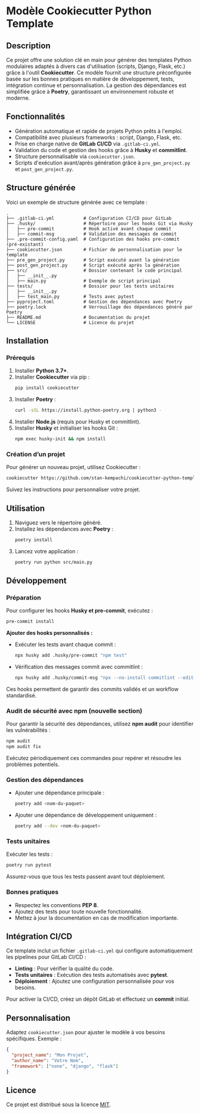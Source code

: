 # Modèle Cookiecutter Python Template

## Description
Ce projet offre une solution clé en main pour générer des templates Python modulaires adaptés à divers cas d'utilisation (scripts, Django, Flask, etc.) grâce à l'outil **Cookiecutter**. Ce modèle fournit une structure préconfigurée basée sur les bonnes pratiques en matière de développement, tests, intégration continue et personnalisation. La gestion des dépendances est simplifiée grâce à **Poetry**, garantissant un environnement robuste et moderne.

## Fonctionnalités
- Génération automatique et rapide de projets Python prêts à l'emploi.
- Compatibilité avec plusieurs frameworks : script, Django, Flask, etc.
- Prise en charge native de **GitLab CI/CD** via `.gitlab-ci.yml`.
- Validation du code et gestion des hooks grâce à **Husky** et **commitlint**.
- Structure personnalisable via `cookiecutter.json`.
- Scripts d'exécution avant/après génération grâce à `pre_gen_project.py` et `post_gen_project.py`.

## Structure générée
Voici un exemple de structure générée avec ce template :

```text
.
├── .gitlab-ci.yml           # Configuration CI/CD pour GitLab
├── .husky/                  # Répertoire pour les hooks Git via Husky
│   ├── pre-commit           # Hook activé avant chaque commit
│   ├── commit-msg           # Validation des messages de commit
├── .pre-commit-config.yaml  # Configuration des hooks pre-commit (pré-existant)
├── cookiecutter.json        # Fichier de personnalisation pour le template
├── pre_gen_project.py       # Script exécuté avant la génération
├── post_gen_project.py      # Script exécuté après la génération
├── src/                     # Dossier contenant le code principal
│   ├── __init__.py
│   ├── main.py              # Exemple de script principal
├── tests/                   # Dossier pour les tests unitaires
│   ├── __init__.py
│   ├── test_main.py         # Tests avec pytest
├── pyproject.toml           # Gestion des dépendances avec Poetry
├── poetry.lock              # Verrouillage des dépendances généré par Poetry
├── README.md                # Documentation du projet
└── LICENSE                  # Licence du projet
```

## Installation

### Prérequis
1. Installer **Python 3.7+**.
2. Installer **Cookiecutter** via pip :
   ```bash
   pip install cookiecutter
   ```
3. Installer **Poetry** :
   ```bash
   curl -sSL https://install.python-poetry.org | python3 -
   ```
4. Installer **Node.js** (requis pour Husky et commitlint).
5. Installer **Husky** et initialiser les hooks Git :
   ```bash
   npm exec husky-init && npm install
   ```

### Création d’un projet
Pour générer un nouveau projet, utilisez Cookiecutter :
```bash
cookiecutter https://github.com/stan-kempachi/cookiecutter-python-template.git
```
Suivez les instructions pour personnaliser votre projet.

## Utilisation
1. Naviguez vers le répertoire généré.
2. Installez les dépendances avec **Poetry** :
   ```bash
   poetry install
   ```
3. Lancez votre application :
   ```bash
   poetry run python src/main.py
   ```

## Développement

### Préparation
Pour configurer les hooks **Husky et pre-commit**, exécutez :
```bash
pre-commit install
```

**Ajouter des hooks personnalisés :**
- Exécuter les tests avant chaque commit :
   ```bash
   npx husky add .husky/pre-commit "npm test"
   ```
- Vérification des messages commit avec commitlint :
   ```bash
   npx husky add .husky/commit-msg "npx --no-install commitlint --edit $1"
   ```

Ces hooks permettent de garantir des commits validés et un workflow standardisé.

### Audit de sécurité avec npm (nouvelle section)
Pour garantir la sécurité des dépendances, utilisez **npm audit** pour identifier les vulnérabilités :
```bash
npm audit
npm audit fix
```
Exécutez périodiquement ces commandes pour repérer et résoudre les problèmes potentiels.

### Gestion des dépendances
- Ajouter une dépendance principale :
   ```bash
   poetry add <nom-du-paquet>
   ```
- Ajouter une dépendance de développement uniquement :
   ```bash
   poetry add --dev <nom-du-paquet>
   ```

### Tests unitaires
Exécuter les tests :
```bash
poetry run pytest
```
Assurez-vous que tous les tests passent avant tout déploiement.

### Bonnes pratiques
- Respectez les conventions **PEP 8**.
- Ajoutez des tests pour toute nouvelle fonctionnalité.
- Mettez à jour la documentation en cas de modification importante.

## Intégration CI/CD
Ce template inclut un fichier `.gitlab-ci.yml` qui configure automatiquement les pipelines pour GitLab CI/CD :
- **Linting** : Pour vérifier la qualité du code.
- **Tests unitaires** : Exécution des tests automatisés avec **pytest**.
- **Déploiement** : Ajoutez une configuration personnalisée pour vos besoins.

Pour activer la CI/CD, créez un dépôt GitLab et effectuez un **commit** initial.

## Personnalisation
Adaptez `cookiecutter.json` pour ajuster le modèle à vos besoins spécifiques. Exemple :

```json
{
  "project_name": "Mon Projet",
  "author_name": "Votre Nom",
  "framework": ["none", "django", "flask"]
}
```

## Licence
Ce projet est distribué sous la licence [MIT](LICENSE).